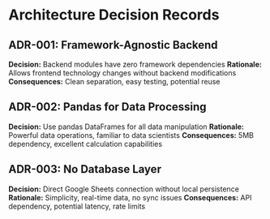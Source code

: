 # Architecture Decision Records

## ADR-001: Framework-Agnostic Backend
**Decision:** Backend modules have zero framework dependencies
**Rationale:** Allows frontend technology changes without backend modifications
**Consequences:** Clean separation, easy testing, potential reuse

## ADR-002: Pandas for Data Processing
**Decision:** Use pandas DataFrames for all data manipulation
**Rationale:** Powerful data operations, familiar to data scientists
**Consequences:** 5MB dependency, excellent calculation capabilities

## ADR-003: No Database Layer
**Decision:** Direct Google Sheets connection without local persistence
**Rationale:** Simplicity, real-time data, no sync issues
**Consequences:** API dependency, potential latency, rate limits
